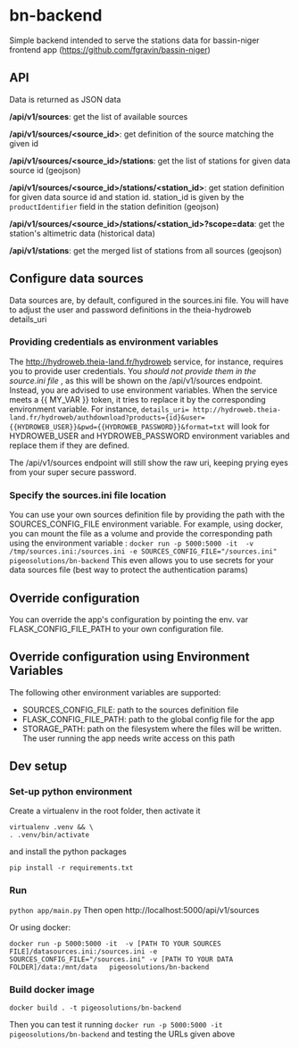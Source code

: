 # bn-backend
Simple backend intended to serve the stations data for bassin-niger frontend app (https://github.com/fgravin/bassin-niger)

## API

Data is returned as JSON data

**/api/v1/sources**: get the list of available sources

**/api/v1/sources/<source_id>**: get definition of the source matching the given id

**/api/v1/sources/<source_id>/stations**: get the list of stations for given data source id (geojson)

**/api/v1/sources/<source_id>/stations/<station_id>**: get station definition for given data source id and station id. 
station_id is given by the `productIdentifier` field in the station definition (geojson)

**/api/v1/sources/<source_id>/stations/<station_id>?scope=data**: get the station's altimetric data (historical data)

**/api/v1/stations**: get the merged list of stations from all sources (geojson)

## Configure data sources
Data sources are, by default, configured in the sources.ini file. You will have to adjust the user and password 
definitions in the theia-hydroweb details_uri

### Providing credentials as environment variables
The http://hydroweb.theia-land.fr/hydroweb service, for instance, requires you to provide user credentials. You *should 
not provide them in the source.ini file* , as this will be shown on the /api/v1/sources endpoint. Instead, you are 
advised to use environment variables. When the service meets a {{ MY_VAR }} token, it tries to replace it by the 
corresponding environment variable. For instance, 
`details_uri= http://hydroweb.theia-land.fr/hydroweb/authdownload?products={id}&user={{HYDROWEB_USER}}&pwd={{HYDROWEB_PASSWORD}}&format=txt` will look for 
HYDROWEB_USER and HYDROWEB_PASSWORD environment variables and replace them if they are defined.

The /api/v1/sources endpoint will still show the raw uri, keeping prying eyes from your super secure password.

### Specify the sources.ini file location 
You can use your own sources definition file by providing the path with the SOURCES_CONFIG_FILE environment variable. 
For example, using docker, you can mount the file as a volume and provide the corresponding path using the environment 
variable : 
`docker run -p 5000:5000 -it  -v /tmp/sources.ini:/sources.ini -e SOURCES_CONFIG_FILE="/sources.ini" pigeosolutions/bn-backend`
This even allows you to use secrets for your data sources file (best way to protect the authentication params)

## Override configuration
You can override the app's configuration by pointing the env. var FLASK_CONFIG_FILE_PATH to your own configuration file.

## Override configuration using Environment Variables
The following other environment variables are supported:
* SOURCES_CONFIG_FILE: path to the sources definition file
* FLASK_CONFIG_FILE_PATH: path to the global config file for the app
* STORAGE_PATH: path on the filesystem where the files will be written. The user running the app needs write access on 
this path

## Dev setup

### Set-up python environment
Create a virtualenv in the root folder, then activate it
```
virtualenv .venv && \
. .venv/bin/activate
```
and install the python packages
```
pip install -r requirements.txt
```

### Run
`python app/main.py`
Then open http://localhost:5000/api/v1/sources

Or using docker:
```
docker run -p 5000:5000 -it  -v [PATH TO YOUR SOURCES FILE]/datasources.ini:/sources.ini -e SOURCES_CONFIG_FILE="/sources.ini" -v [PATH TO YOUR DATA FOLDER]/data:/mnt/data   pigeosolutions/bn-backend
```

### Build docker image
`docker build . -t pigeosolutions/bn-backend`

Then you can test it running 
`docker run -p 5000:5000 -it pigeosolutions/bn-backend`
and testing the URLs given above

